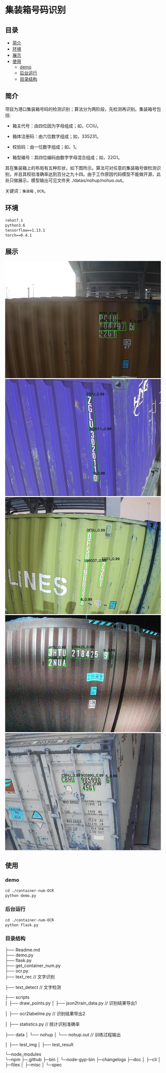 # 集装箱号码识别


## 目录
- [简介](#简介)
- [环境](#环境)
- [展示](#展示)
- [使用](#使用)
    - [demo](#demo)
    - [后台运行](#后台运行)
    - [目录结构](#目录结构)

## 简介

项目为港口集装箱号码的检测识别；算法分为两阶段，先检测再识别。集装箱号包括:
* 箱主代号：由四位因为字母组成；如，CCIU。
- 箱体注册码：由六位数字组成；如，335231。
* 校验码：由一位数字组成；如，1。
- 箱型编号：其四位编码由数字字母混合组成；如，22G1。

其在集装箱上的布局有五种形状，如下图所示。算法可对任意的集装箱号做检测识别，并且其校验准确率达到百分之九十四。由于工作原因代码模型不能做开源，此处只做展示，模型输出可见文件夹 ./datas/nohup/nohuo.out。

关键词：`集装箱` , `OCR`。

## 环境

    rehat7.1
    python3.6
    tensorflow==1.13.1
    torch==0.4.1

## 展示

![识别结果一](https://github.com/xumoremore/container-num-OCR/blob/main/datas/test_result/12643_5_psenet.jpg)
![识别结果二](https://github.com/xumoremore/container-num-OCR/blob/main/datas/test_result/14145_7_psenet.jpg)
![识别结果三](https://github.com/xumoremore/container-num-OCR/blob/main/datas/test_result/16481_4_psenet.jpg)
![识别结果四](https://github.com/xumoremore/container-num-OCR/blob/main/datas/test_result/19040_5_psenet.jpg)
![识别结果五](https://github.com/xumoremore/container-num-OCR/blob/main/datas/test_result/19825_7_psenet.jpg)

## 使用

### demo

    cd ./container-num-OCR
    python demo.py
    
### 后台运行

    cd ./container-num-OCR
    python flask.py

### 目录结构

├── Readme.md                  
├── demo.py        
├── flask.py                 
├── get_container_num.py  
├── ocr.py   
├── text_rec                   // 文字识别

├── text_detect                 // 文字检测

├── scripts                  
│   ├── draw_points.py
│   ├── json2train_data.py       // 识别结果导出1

│   ├── ocr2labelme.py          // 识别结果导出2

│   ├── statistics.py           // 统计识别准确率

├── data
│   └── nohup
│       └── nohup.out         // 训练过程输出

│   ├── test_img
│   ├── test_result           



└─node_modules    
    └─npm
        ├─.github
        ├─bin
        │  └─node-gyp-bin
        ├─changelogs
        ├─doc
        │  ├─cli
        │  ├─files
        │  ├─misc
        │  └─spec